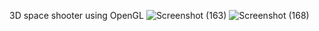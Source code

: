 3D space shooter using OpenGL
![Screenshot (163)](https://github.com/Mahin7773/3D-Space-Shooter/assets/64249566/eb4fdb31-701b-4ec5-b03e-b5cb95384979)
![Screenshot (168)](https://github.com/Mahin7773/3D-Space-Shooter/assets/64249566/4da2dfef-36e5-4dca-bc4f-9d1007c36627)
